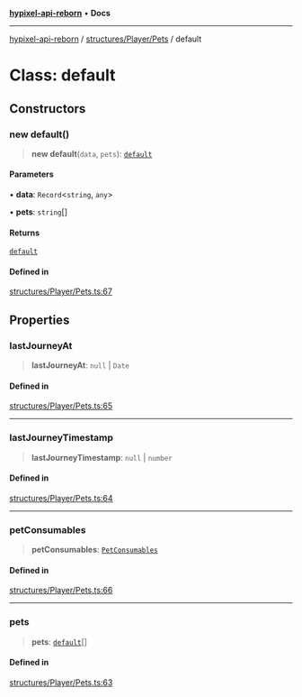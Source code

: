 [**hypixel-api-reborn**](../../../../README.md) • **Docs**

***

[hypixel-api-reborn](../../../../modules.md) / [structures/Player/Pets](../README.md) / default

# Class: default

## Constructors

### new default()

> **new default**(`data`, `pets`): [`default`](default.md)

#### Parameters

• **data**: `Record`\<`string`, `any`\>

• **pets**: `string`[]

#### Returns

[`default`](default.md)

#### Defined in

[structures/Player/Pets.ts:67](https://github.com/Kathund/REBORN-docs-TEST/blob/226e7f6a62bb6bca87ef0828ac84e9098d59f860/src/structures/Player/Pets.ts#L67)

## Properties

### lastJourneyAt

> **lastJourneyAt**: `null` \| `Date`

#### Defined in

[structures/Player/Pets.ts:65](https://github.com/Kathund/REBORN-docs-TEST/blob/226e7f6a62bb6bca87ef0828ac84e9098d59f860/src/structures/Player/Pets.ts#L65)

***

### lastJourneyTimestamp

> **lastJourneyTimestamp**: `null` \| `number`

#### Defined in

[structures/Player/Pets.ts:64](https://github.com/Kathund/REBORN-docs-TEST/blob/226e7f6a62bb6bca87ef0828ac84e9098d59f860/src/structures/Player/Pets.ts#L64)

***

### petConsumables

> **petConsumables**: [`PetConsumables`](PetConsumables.md)

#### Defined in

[structures/Player/Pets.ts:66](https://github.com/Kathund/REBORN-docs-TEST/blob/226e7f6a62bb6bca87ef0828ac84e9098d59f860/src/structures/Player/Pets.ts#L66)

***

### pets

> **pets**: [`default`](../../Pet/classes/default.md)[]

#### Defined in

[structures/Player/Pets.ts:63](https://github.com/Kathund/REBORN-docs-TEST/blob/226e7f6a62bb6bca87ef0828ac84e9098d59f860/src/structures/Player/Pets.ts#L63)
